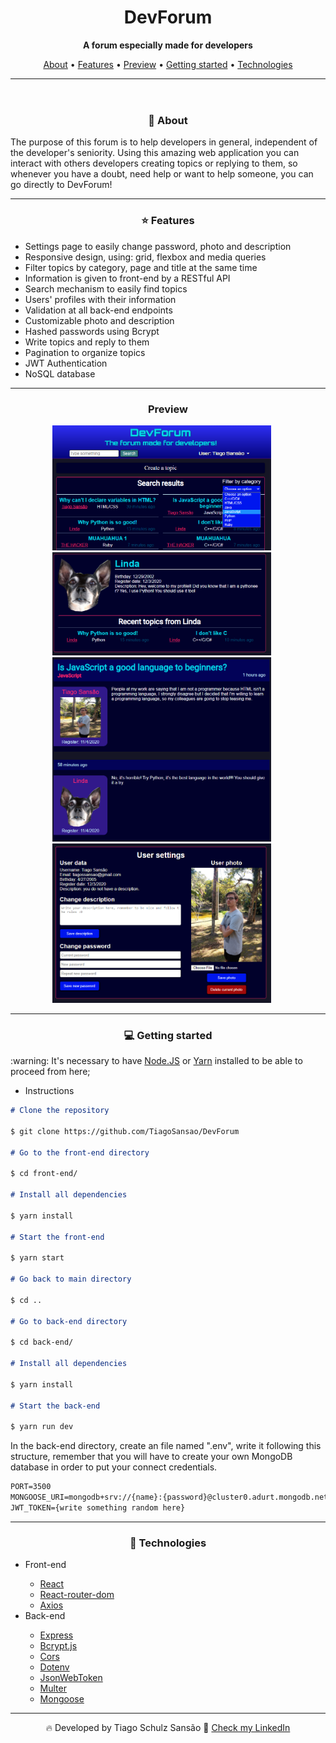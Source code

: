 <header>
  <h1 align="center"> DevForum </h1>
  <p align="center"> 
    <strong> A forum especially made for developers</strong> 
  </p>
  <p align="center"> 
    <a href="#about">About</a> •
    <a href="#features">Features</a> •
    <a href="#preview">Preview</a> •
    <a href="#instalacao">Getting started</a> •
    <a href="#tecnologias">Technologies</a> 
  </p>
  <hr/>
</header>
<main>

  <div id="about">
    <h3 align="center">💁 About</h3>
    <p>The purpose of this forum is to help developers in general, independent of the developer's seniority. Using this amazing web application you can interact with others developers creating topics or replying to them, so whenever you have a doubt, need help or want to help someone, you can go directly to DevForum! </p>
  </div>

  <hr/>

  <div id="features">
    <h3 align="center">⭐ Features</h3>
    <ul>
      <li>Settings page to easily change password, photo and description</li>
      <li>Responsive design, using: grid, flexbox and media queries</li>
      <li>Filter topics by category, page and title at the same time</li>
      <li>Information is given to front-end by a RESTful API</li>
      <li>Search mechanism to easily find topics</li>
      <li>Users' profiles with their information</li>
      <li>Validation at all back-end endpoints</li>
      <li>Customizable photo and description</li>
      <li>Hashed passwords using Bcrypt</li>
      <li>Write topics and reply to them</li>
      <li>Pagination to organize topics</li>
      <li>JWT Authentication</li>
      <li>NoSQL database</li>
    </ul>
  </div>

  <hr/>

  <div align="center" id="preview">
    <h3 align="center">Preview</h3>
    <img width='350px' src="./front-end/src/assets/preview02.png" alt="GIF showing the app"> &nbsp;&nbsp;&nbsp;&nbsp;
    <img width='350px' src="./front-end/src/assets/preview01.png" alt="GIF showing the app"> &nbsp;&nbsp;&nbsp;&nbsp;
    <img width='350px' src="./front-end/src/assets/preview03.png" alt="GIF showing the app"> &nbsp;&nbsp;&nbsp;&nbsp;
    <img width='350px' src="./front-end/src/assets/preview04.png" alt="GIF showing the app"> &nbsp;&nbsp;&nbsp;&nbsp;
  </div>

  <hr/>

  <div id="instalacao">
    <h3 align="center">💻 Getting started</h3>
    <p> :warning: It's necessary to have <a href="https://nodejs.org/en/" target="_blank">Node.JS</a> or <a href="https://classic.yarnpkg.com/en/" target="_blank">Yarn</a> installed to be able to proceed from here; </p>
<ul><li>Instructions</li></ul>

```markdown
# Clone the repository

$ git clone https://github.com/TiagoSansao/DevForum

# Go to the front-end directory

$ cd front-end/

# Install all dependencies

$ yarn install

# Start the front-end

$ yarn start

# Go back to main directory

$ cd ..

# Go to back-end directory

$ cd back-end/

# Install all dependencies

$ yarn install

# Start the back-end

$ yarn run dev
```

  <p>In the back-end directory, create an file named ".env", write it following this structure, remember that you will have to create your own MongoDB database in order to put your connect credentials.</p>

```markdown
PORT=3500
MONGOOSE_URI=mongodb+srv://{name}:{password}@cluster0.adurt.mongodb.net/devforum?retryWrites=true&w=majority
JWT_TOKEN={write something random here}
```

  </div>

  <hr/>

  <div id="tecnologias">
    <h3 align="center">🚀 Technologies</h3>
    <ul>
      <li>Front-end</li>
        <ul>
          <li><a href="https://reactjs.org/">React</a></li>
          <li><a href='https://reactrouter.com/web/guides/quick-start'>React-router-dom</a></li>
          <li><a href='https://github.com/axios/axios'>Axios</a></li>
        </ul>
      <li>Back-end</li>
      <ul>
        <li><a href='https://expressjs.com/'>Express</a></li>
        <li><a href='https://www.npmjs.com/package/bcrypt'>Bcrypt.js</a></li>
        <li><a href='https://www.npmjs.com/package/cors'>Cors</a></li>
        <li><a href='https://www.npmjs.com/package/dotenv'>Dotenv</a></li>
        <li><a href='https://www.npmjs.com/package/jsonwebtoken'>JsonWebToken</a></li>
        <li><a href='https://www.npmjs.com/package/multer'>Multer</a></li>
        <li><a href='https://mongoosejs.com/'>Mongoose</a></li>
      </ul>
    </ul>
  </div>

  <hr/>

  <p align="center"> 🔥 Developed by Tiago Schulz Sansão  👋  <a href="https://www.linkedin.com/in/tiago-schulz-sans%C3%A3o-9283351b7/">Check my LinkedIn</p>

</main>
